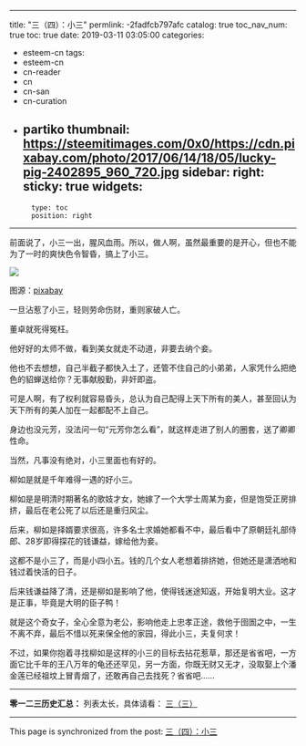 
---
title: "三（四）：小三"
permlink: -2fadfcb797afc
catalog: true
toc_nav_num: true
toc: true
date: 2019-03-11 03:05:00
categories:
- esteem-cn
tags:
- esteem-cn
- cn-reader
- cn
- cn-san
- cn-curation
- partiko
thumbnail: https://steemitimages.com/0x0/https://cdn.pixabay.com/photo/2017/06/14/18/05/lucky-pig-2402895_960_720.jpg
sidebar:
    right:
        sticky: true
widgets:
    -
        type: toc
        position: right
---


前面说了，小三一出，腥风血雨。所以，做人啊，虽然最重要的是开心，但也不能为了一时的爽快色令智昏，搞上了小三。

![](https://steemitimages.com/0x0/https://cdn.pixabay.com/photo/2017/06/14/18/05/lucky-pig-2402895_960_720.jpg)

图源：[pixabay](https://cdn.pixabay.com/photo/2017/06/14/18/05/lucky-pig-2402895_960_720.jpg)

一旦沾惹了小三，轻则劳命伤财，重则家破人亡。

董卓就死得冤枉。

他好好的太师不做，看到美女就走不动道，非要去纳个妾。

他也不去想想，自己半截子都快入土了，还管不住自己的小弟弟，人家凭什么把绝色的貂蝉送给你？无事献殷勤，非奸即盗。

可是人啊，有了权利就容易昏头，总认为自己配得上天下所有的美人，甚至回认为天下所有的美人加在一起都配不上自己。

身边也没元芳，没法问一句“元芳你怎么看”，就这样走进了别人的圈套，送了卿卿性命。

当然，凡事没有绝对，小三里面也有好的。

柳如是就是千年难得一遇的好小三。

柳如是是明清时期著名的歌妓才女，她嫁了一个大学士周某为妾，但是饱受正房排挤，最后在老公死了以后还是重归风尘。

后来，柳如是择婿要求很高，许多名士求婚她都看不中，最后看中了原朝廷礼部侍郎、28岁即得探花的钱谦益，嫁给他为妾。

这都不是小三了，而是小四小五。钱的几个女人老想着排挤她，但她还是潇洒地和钱过着快活的日子。

后来钱谦益降了清，还是柳如是影响了他，使得钱迷途知返，开始复明大业。这才是正事，毕竟是大明的臣子鸭！

就是这个奇女子，全心全意为老公，影响他走上忠孝正途，救他于囹圄之中，一生不离不弃，最后不惜以死来保全他的家园，得此小三，夫复何求！

不过，如果你抱着寻找柳如是这样的小三的目标去拈花惹草，那还是省省吧，一方面它比千年的王八万年的龟还还罕见，另一方面，你既无财又无才，没取娶上个潘金莲已经祖坟上冒青烟了，还敢再自己去找死？省省吧……

---

**零一二三历史汇总：**
列表太长，具体请看：
[三（三）](https://busy.org/@softmetal/179v9t86gp)

- - -

This page is synchronized from the post: [三（四）：小三](https://steemit.com/@julian2013/-2fadfcb797afc)
